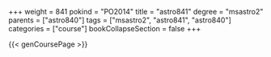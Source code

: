 +++
weight = 841
pokind = "PO2014"
title = "astro841"
degree = "msastro2"
parents = ["astro840"]
tags = ["msastro2", "astro841", "astro840"]
categories = ["course"]
bookCollapseSection = false
+++

{{< genCoursePage >}}
